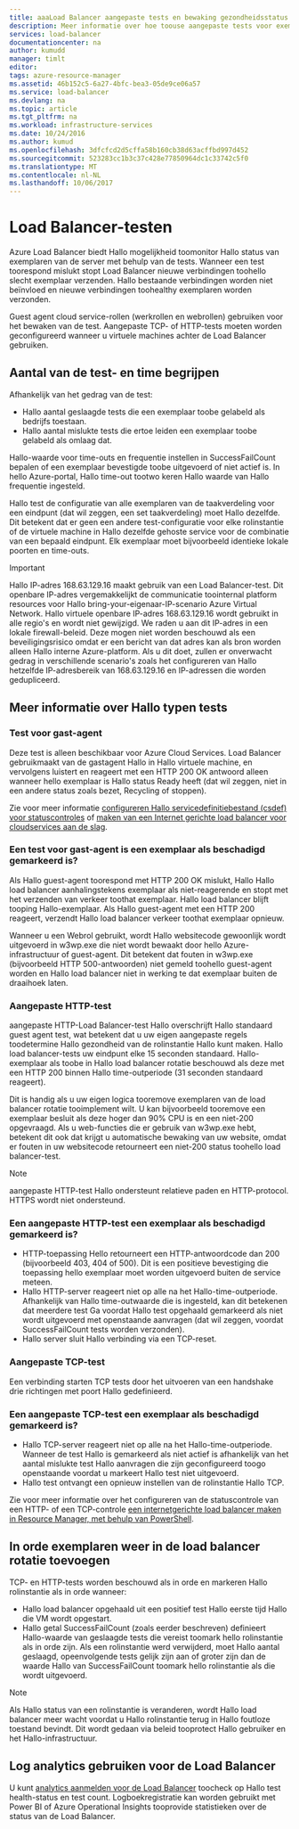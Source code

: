 ```yaml
---
title: aaaLoad Balancer aangepaste tests en bewaking gezondheidsstatus | Microsoft Docs
description: Meer informatie over hoe toouse aangepaste tests voor exemplaren van Azure Load Balancer toomonitor achter de Load Balancer
services: load-balancer
documentationcenter: na
author: kumudd
manager: timlt
editor: 
tags: azure-resource-manager
ms.assetid: 46b152c5-6a27-4bfc-bea3-05de9ce06a57
ms.service: load-balancer
ms.devlang: na
ms.topic: article
ms.tgt_pltfrm: na
ms.workload: infrastructure-services
ms.date: 10/24/2016
ms.author: kumud
ms.openlocfilehash: 3dfcfcd2d5cffa58b160cb38d63acffbd997d452
ms.sourcegitcommit: 523283cc1b3c37c428e77850964dc1c33742c5f0
ms.translationtype: MT
ms.contentlocale: nl-NL
ms.lasthandoff: 10/06/2017
---
```

# <a name="understand-load-balancer-probes"></a>Load Balancer-testen

Azure Load Balancer biedt Hallo mogelijkheid toomonitor Hallo status van exemplaren van de server met behulp van de tests. Wanneer een test toorespond mislukt stopt Load Balancer nieuwe verbindingen toohello slecht exemplaar verzenden. Hallo bestaande verbindingen worden niet beïnvloed en nieuwe verbindingen toohealthy exemplaren worden verzonden.

Guest agent cloud service-rollen (werkrollen en webrollen) gebruiken voor het bewaken van de test. Aangepaste TCP- of HTTP-tests moeten worden geconfigureerd wanneer u virtuele machines achter de Load Balancer gebruiken.

## <a name="understand-probe-count-and-timeout"></a>Aantal van de test- en time begrijpen

Afhankelijk van het gedrag van de test:

* Hallo aantal geslaagde tests die een exemplaar toobe gelabeld als bedrijfs toestaan.
* Hallo aantal mislukte tests die ertoe leiden een exemplaar toobe gelabeld als omlaag dat.

Hallo-waarde voor time-outs en frequentie instellen in SuccessFailCount bepalen of een exemplaar bevestigde toobe uitgevoerd of niet actief is. In hello Azure-portal, Hallo time-out tootwo keren Hallo waarde van Hallo frequentie ingesteld.

Hallo test de configuratie van alle exemplaren van de taakverdeling voor een eindpunt (dat wil zeggen, een set taakverdeling) moet Hallo dezelfde. Dit betekent dat er geen een andere test-configuratie voor elke rolinstantie of de virtuele machine in Hallo dezelfde gehoste service voor de combinatie van een bepaald eindpunt. Elk exemplaar moet bijvoorbeeld identieke lokale poorten en time-outs.

> [!IMPORTANT]
> Hallo IP-adres 168.63.129.16 maakt gebruik van een Load Balancer-test. Dit openbare IP-adres vergemakkelijkt de communicatie toointernal platform resources voor Hallo bring-your-eigenaar-IP-scenario Azure Virtual Network. Hallo virtuele openbare IP-adres 168.63.129.16 wordt gebruikt in alle regio's en wordt niet gewijzigd. We raden u aan dit IP-adres in een lokale firewall-beleid. Deze mogen niet worden beschouwd als een beveiligingsrisico omdat er een bericht van dat adres kan als bron worden alleen Hallo interne Azure-platform. Als u dit doet, zullen er onverwacht gedrag in verschillende scenario's zoals het configureren van Hallo hetzelfde IP-adresbereik van 168.63.129.16 en IP-adressen die worden gedupliceerd.

## <a name="learn-about-hello-types-of-probes"></a>Meer informatie over Hallo typen tests

### <a name="guest-agent-probe"></a>Test voor gast-agent

Deze test is alleen beschikbaar voor Azure Cloud Services. Load Balancer gebruikmaakt van de gastagent Hallo in Hallo virtuele machine, en vervolgens luistert en reageert met een HTTP 200 OK antwoord alleen wanneer hello exemplaar is Hallo status Ready heeft (dat wil zeggen, niet in een andere status zoals bezet, Recycling of stoppen).

Zie voor meer informatie [configureren Hallo servicedefinitiebestand (csdef) voor statuscontroles](https://msdn.microsoft.com/library/azure/ee758710.aspx) of [maken van een Internet gerichte load balancer voor cloudservices aan de slag](load-balancer-get-started-internet-classic-cloud.md#check-load-balancer-health-status-for-cloud-services).

### <a name="what-makes-a-guest-agent-probe-mark-an-instance-as-unhealthy"></a>Een test voor gast-agent is een exemplaar als beschadigd gemarkeerd is?

Als Hallo guest-agent toorespond met HTTP 200 OK mislukt, Hallo Hallo load balancer aanhalingstekens exemplaar als niet-reagerende en stopt met het verzenden van verkeer toothat exemplaar. Hallo load balancer blijft tooping Hallo-exemplaar. Als Hallo guest-agent met een HTTP 200 reageert, verzendt Hallo load balancer verkeer toothat exemplaar opnieuw.

Wanneer u een Webrol gebruikt, wordt Hallo websitecode gewoonlijk wordt uitgevoerd in w3wp.exe die niet wordt bewaakt door hello Azure-infrastructuur of guest-agent. Dit betekent dat fouten in w3wp.exe (bijvoorbeeld HTTP 500-antwoorden) niet gemeld toohello guest-agent worden en Hallo load balancer niet in werking te dat exemplaar buiten de draaihoek laten.

### <a name="http-custom-probe"></a>Aangepaste HTTP-test

aangepaste HTTP-Load Balancer-test Hallo overschrijft Hallo standaard guest agent test, wat betekent dat u uw eigen aangepaste regels toodetermine Hallo gezondheid van de rolinstantie Hallo kunt maken. Hallo load balancer-tests uw eindpunt elke 15 seconden standaard. Hallo-exemplaar als toobe in Hallo load balancer rotatie beschouwd als deze met een HTTP 200 binnen Hallo time-outperiode (31 seconden standaard reageert).

Dit is handig als u uw eigen logica tooremove exemplaren van de load balancer rotatie tooimplement wilt. U kan bijvoorbeeld tooremove een exemplaar besluit als deze hoger dan 90% CPU is en een niet-200 opgevraagd. Als u web-functies die er gebruik van w3wp.exe hebt, betekent dit ook dat krijgt u automatische bewaking van uw website, omdat er fouten in uw websitecode retourneert een niet-200 status toohello load balancer-test.

> [!NOTE]
> aangepaste HTTP-test Hallo ondersteunt relatieve paden en HTTP-protocol. HTTPS wordt niet ondersteund.

### <a name="what-makes-an-http-custom-probe-mark-an-instance-as-unhealthy"></a>Een aangepaste HTTP-test een exemplaar als beschadigd gemarkeerd is?

* HTTP-toepassing Hello retourneert een HTTP-antwoordcode dan 200 (bijvoorbeeld 403, 404 of 500). Dit is een positieve bevestiging die toepassing hello exemplaar moet worden uitgevoerd buiten de service meteen.
* Hallo HTTP-server reageert niet op alle na het Hallo-time-outperiode. Afhankelijk van Hallo time-outwaarde die is ingesteld, kan dit betekenen dat meerdere test Ga voordat Hallo test opgehaald gemarkeerd als niet wordt uitgevoerd met openstaande aanvragen (dat wil zeggen, voordat SuccessFailCount tests worden verzonden).
* Hallo server sluit Hallo verbinding via een TCP-reset.

### <a name="tcp-custom-probe"></a>Aangepaste TCP-test

Een verbinding starten TCP tests door het uitvoeren van een handshake drie richtingen met poort Hallo gedefinieerd.

### <a name="what-makes-a-tcp-custom-probe-mark-an-instance-as-unhealthy"></a>Een aangepaste TCP-test een exemplaar als beschadigd gemarkeerd is?

* Hallo TCP-server reageert niet op alle na het Hallo-time-outperiode. Wanneer de test Hallo is gemarkeerd als niet actief is afhankelijk van het aantal mislukte test Hallo aanvragen die zijn geconfigureerd toogo openstaande voordat u markeert Hallo test niet uitgevoerd.
* Hallo test ontvangt een opnieuw instellen van de rolinstantie Hallo TCP.

Zie voor meer informatie over het configureren van de statuscontrole van een HTTP- of een TCP-controle [een internetgerichte load balancer maken in Resource Manager, met behulp van PowerShell](load-balancer-get-started-internet-arm-ps.md).

## <a name="add-healthy-instances-back-into-load-balancer-rotation"></a>In orde exemplaren weer in de load balancer rotatie toevoegen

TCP- en HTTP-tests worden beschouwd als in orde en markeren Hallo rolinstantie als in orde wanneer:

* Hallo load balancer opgehaald uit een positief test Hallo eerste tijd Hallo die VM wordt opgestart.
* Hallo getal SuccessFailCount (zoals eerder beschreven) definieert Hallo-waarde van geslaagde tests die vereist toomark hello rolinstantie als in orde zijn. Als een rolinstantie werd verwijderd, moet Hallo aantal geslaagd, opeenvolgende tests gelijk zijn aan of groter zijn dan de waarde Hallo van SuccessFailCount toomark hello rolinstantie als die wordt uitgevoerd.

> [!NOTE]
> Als Hallo status van een rolinstantie is veranderen, wordt Hallo load balancer meer wacht voordat u Hallo rolinstantie terug in Hallo foutloze toestand bevindt. Dit wordt gedaan via beleid tooprotect Hallo gebruiker en het Hallo-infrastructuur.

## <a name="use-log-analytics-for-load-balancer"></a>Log analytics gebruiken voor de Load Balancer

U kunt [analytics aanmelden voor de Load Balancer](load-balancer-monitor-log.md) toocheck op Hallo test health-status en test count. Logboekregistratie kan worden gebruikt met Power BI of Azure Operational Insights tooprovide statistieken over de status van de Load Balancer.
